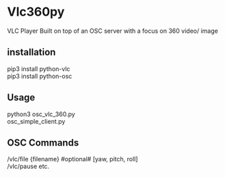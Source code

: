 # Vlc360py

VLC Player Built on top of an OSC server with a focus on 360 video/ image

## installation ##
pip3 install python-vlc<br>
pip3 install python-osc

## Usage  ##
python3 osc_vlc_360.py<br>
osc_simple_client.py

## OSC Commands ##
/vlc/file {filename}  #optional# [yaw, pitch, roll]<br>
/vlc/pause
etc. 

